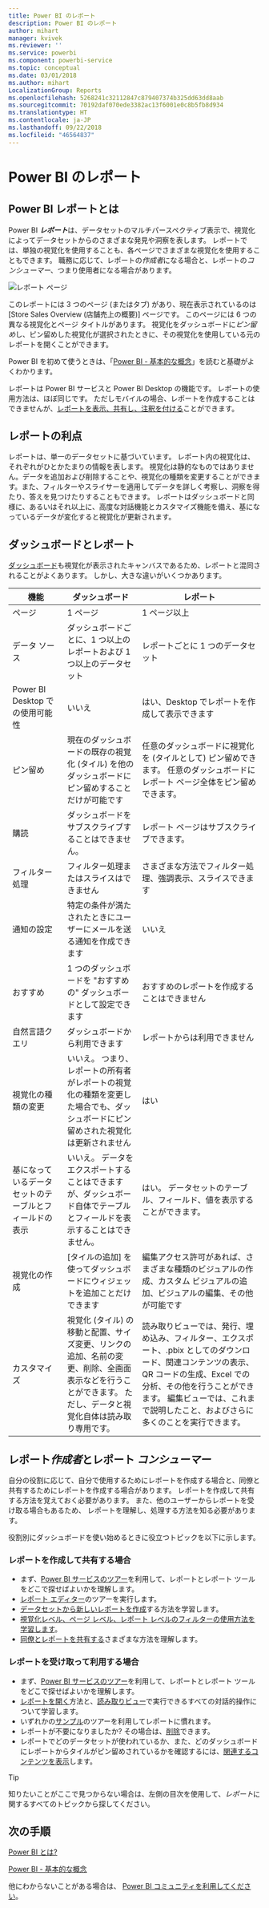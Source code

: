 ```yaml
---
title: Power BI のレポート
description: Power BI のレポート
author: mihart
manager: kvivek
ms.reviewer: ''
ms.service: powerbi
ms.component: powerbi-service
ms.topic: conceptual
ms.date: 03/01/2018
ms.author: mihart
LocalizationGroup: Reports
ms.openlocfilehash: 5268241c32112847c879407374b325dd63dd8aab
ms.sourcegitcommit: 70192daf070ede3382ac13f6001e0c8b5fb8d934
ms.translationtype: HT
ms.contentlocale: ja-JP
ms.lasthandoff: 09/22/2018
ms.locfileid: "46564837"
---
```

# <a name="reports-in-power-bi"></a>Power BI のレポート
## <a name="what-is-a-power-bi-report"></a>Power BI レポートとは
Power BI ***レポート***は、データセットのマルチパースペクティブ表示で、視覚化によってデータセットからのさまざまな発見や洞察を表します。  レポートでは、単独の視覚化を使用することも、各ページでさまざまな視覚化を使用することもできます。 職務に応じて、レポートの*作成者*になる場合と、レポートの*コンシューマー*、つまり使用者になる場合があります。

![レポート ページ](./media/end-user-reports/reportview.png)

このレポートには 3 つのページ (またはタブ) があり、現在表示されているのは [Store Sales Overview (店舗売上の概要)] ページです。 このページには 6 つの異なる視覚化とページ タイトルがあります。 視覚化をダッシュボードに*ピン留め*し、ピン留めした視覚化が選択されたときに、その視覚化を使用している元のレポートを開くことができます。

Power BI を初めて使うときは、「[Power BI - 基本的な概念](end-user-basic-concepts.md)」を読むと基礎がよくわかります。

レポートは Power BI サービスと Power BI Desktop の機能です。 レポートの使用方法は、ほぼ同じです。 ただしモバイルの場合、レポートを作成することはできませんが、[レポートを表示、共有し、注釈を付ける](mobile/mobile-reports-in-the-mobile-apps.md)ことができます。

## <a name="advantages-of-reports"></a>レポートの利点
レポートは、単一のデータセットに基づいています。 レポート内の視覚化は、それぞれがひとかたまりの情報を表します。 視覚化は静的なものではありません。データを追加および削除することや、視覚化の種類を変更することができます。また、フィルターやスライサーを適用してデータを詳しく考察し、洞察を得たり、答えを見つけたりすることもできます。 レポートはダッシュボードと同様に、あるいはそれ以上に、高度な対話機能とカスタマイズ機能を備え、基になっているデータが変化すると視覚化が更新されます。

## <a name="dashboards-versus-reports"></a>ダッシュボードとレポート
[ダッシュボード](end-user-dashboards.md)も視覚化が表示されたキャンバスであるため、レポートと混同されることがよくあります。 しかし、大きな違いがいくつかあります。  

| **機能** | **ダッシュボード** | **レポート** |
| --- | --- | --- |
| ページ |1 ページ |1 ページ以上 |
| データ ソース |ダッシュボードごとに、1 つ以上のレポートおよび 1 つ以上のデータセット |レポートごとに 1 つのデータセット |
| Power BI Desktop での使用可能性 |いいえ |はい、Desktop でレポートを作成して表示できます |
| ピン留め |現在のダッシュボードの既存の視覚化 (タイル) を他のダッシュボードにピン留めすることだけが可能です |任意のダッシュボードに視覚化を (タイルとして) ピン留めできます。 任意のダッシュボードにレポート ページ全体をピン留めできます。 |
| 購読 |ダッシュボードをサブスクライブすることはできません。 |レポート ページはサブスクライブできます。 |
| フィルター処理 |フィルター処理またはスライスはできません |さまざまな方法でフィルター処理、強調表示、スライスできます |
| 通知の設定 |特定の条件が満たされたときにユーザーにメールを送る通知を作成できます |いいえ |
| おすすめ |1 つのダッシュボードを "おすすめの" ダッシュボードとして設定できます |おすすめのレポートを作成することはできません |
| 自然言語クエリ |ダッシュボードから利用できます |レポートからは利用できません |
| 視覚化の種類の変更 |いいえ。 つまり、レポートの所有者がレポートの視覚化の種類を変更した場合でも、ダッシュボードにピン留めされた視覚化は更新されません |はい |
| 基になっているデータセットのテーブルとフィールドの表示 |いいえ。 データをエクスポートすることはできますが、ダッシュボード自体でテーブルとフィールドを表示することはできません。 |はい。 データセットのテーブル、フィールド、値を表示することができます。 |
| 視覚化の作成 |[タイルの追加] を使ってダッシュボードにウィジェットを追加ことだけできます |編集アクセス許可があれば、さまざまな種類のビジュアルの作成、カスタム ビジュアルの追加、ビジュアルの編集、その他が可能です |
| カスタマイズ |視覚化 (タイル) の移動と配置、サイズ変更、リンクの追加、名前の変更、削除、全画面表示などを行うことができます。 ただし、データと視覚化自体は読み取り専用です。 |読み取りビューでは、発行、埋め込み、フィルター、エクスポート、.pbix としてのダウンロード、関連コンテンツの表示、QR コードの生成、Excel での分析、その他を行うことができます。  編集ビューでは、これまで説明したこと、およびさらに多くのことを実行できます。 |

## <a name="report-creators-and-report-consumers"></a>レポート***作成者***とレポート ***コンシューマー***
自分の役割に応じて、自分で使用するためにレポートを作成する場合と、同僚と共有するためにレポートを作成する場合があります。 レポートを作成して共有する方法を覚えておく必要があります。 また、他のユーザーからレポートを受け取る場合もあるため、 レポートを理解し、処理する方法を知る必要があります。

役割別にダッシュボードを使い始めるときに役立つトピックを以下に示します。

### <a name="if-you-will-be-creating-and-sharing-reports"></a>レポートを作成して共有する場合
* まず、[Power BI サービスのツアー](end-user-basic-concepts.md)を利用して、レポートとレポート ツールをどこで探せばよいかを理解します。
* [レポート エディター](../service-the-report-editor-take-a-tour.md)のツアーを実行します。
* [データセットから新しいレポートを作成](../service-report-create-new.md)する方法を学習します。
* [視覚化レベル、ページ レベル、レポート レベルのフィルターの使用方法を学習します](end-user-report-filter.md)。
* [同僚とレポートを共有する](../service-share-dashboards.md)さまざまな方法を理解します。

### <a name="if-you-will-be-receiving-and-consuming-reports"></a>レポートを受け取って利用する場合
* まず、[Power BI サービスのツアー](end-user-basic-concepts.md)を利用して、レポートとレポート ツールをどこで探せばよいかを理解します。
* [レポートを開く](end-user-report-open.md)方法と、[読み取りビュー](end-user-reading-view.md)で実行できるすべての対話的操作について学習します。
* いずれかの[サンプル](../sample-tutorial-connect-to-the-samples.md)のツアーを利用してレポートに慣れます。  
* レポートが不要になりましたか? その場合は、[削除](end-user-delete.md)できます。
* レポートでどのデータセットが使われているか、また、どのダッシュボードにレポートからタイルがピン留めされているかを確認するには、[関連するコンテンツを表示](end-user-related.md)します。

> [!TIP]
> 知りたいことがここで見つからない場合は、左側の目次を使用して、*レポート*に関するすべてのトピックから探してください。
> 
> 

## <a name="next-steps"></a>次の手順
[Power BI とは?](../power-bi-overview.md) 

[Power BI - 基本的な概念](end-user-basic-concepts.md)

他にわからないことがある場合は、 [Power BI コミュニティを利用してください](http://community.powerbi.com/)。

